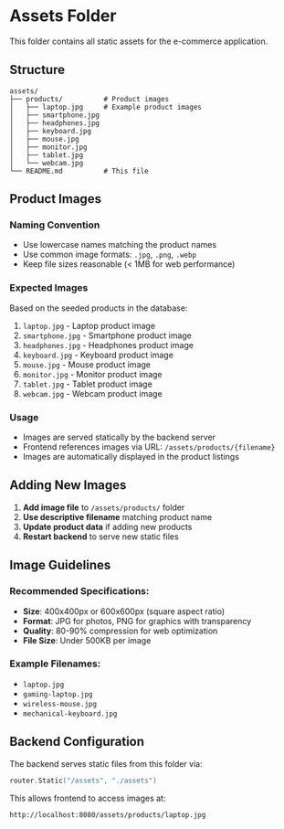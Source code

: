# Assets Folder

This folder contains all static assets for the e-commerce application.

## Structure

```
assets/
├── products/          # Product images
│   ├── laptop.jpg     # Example product images
│   ├── smartphone.jpg
│   ├── headphones.jpg
│   ├── keyboard.jpg
│   ├── mouse.jpg
│   ├── monitor.jpg
│   ├── tablet.jpg
│   └── webcam.jpg
└── README.md          # This file
```

## Product Images

### Naming Convention
- Use lowercase names matching the product names
- Use common image formats: `.jpg`, `.png`, `.webp`
- Keep file sizes reasonable (< 1MB for web performance)

### Expected Images
Based on the seeded products in the database:
1. `laptop.jpg` - Laptop product image
2. `smartphone.jpg` - Smartphone product image  
3. `headphones.jpg` - Headphones product image
4. `keyboard.jpg` - Keyboard product image
5. `mouse.jpg` - Mouse product image
6. `monitor.jpg` - Monitor product image
7. `tablet.jpg` - Tablet product image
8. `webcam.jpg` - Webcam product image

### Usage
- Images are served statically by the backend server
- Frontend references images via URL: `/assets/products/{filename}`
- Images are automatically displayed in the product listings

## Adding New Images

1. **Add image file** to `/assets/products/` folder
2. **Use descriptive filename** matching product name
3. **Update product data** if adding new products
4. **Restart backend** to serve new static files

## Image Guidelines

### Recommended Specifications:
- **Size**: 400x400px or 600x600px (square aspect ratio)
- **Format**: JPG for photos, PNG for graphics with transparency
- **Quality**: 80-90% compression for web optimization
- **File Size**: Under 500KB per image

### Example Filenames:
- `laptop.jpg`
- `gaming-laptop.jpg` 
- `wireless-mouse.jpg`
- `mechanical-keyboard.jpg`

## Backend Configuration

The backend serves static files from this folder via:
```go
router.Static("/assets", "./assets")
```

This allows frontend to access images at:
```
http://localhost:8080/assets/products/laptop.jpg
```
